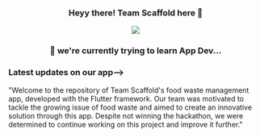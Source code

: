  <h3 align="center">
 Heyy there! Team Scaffold here 👋
</h3>

<p align="center">
  <a href="https://github.com/DenverCoder1/readme-typing-svg"><img src="https://readme-typing-svg.herokuapp.com?lines=Food+Waste+Management+App;Made%20By%20Team%20Scaffold&center=true&width=500&height=50"></a>
</p>

<h3 align="center">
🌱 we're currently trying to learn App Dev... 
</h3>


<h3>
  Latest updates on our app-->
 </h3>
 
 <p>"Welcome to the repository of Team Scaffold's food waste management app, developed with the Flutter framework. Our team was motivated to tackle the growing issue of food waste and aimed to create an innovative solution through this app. Despite not winning the hackathon, we were determined to continue working on this project and improve it further."</p>


